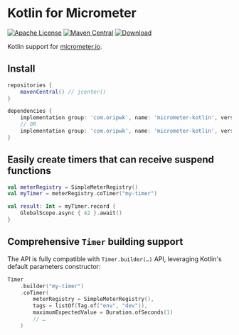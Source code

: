 # Kotlin for Micrometer
[![Apache License](https://img.shields.io/badge/license-Apache%202-green.svg)](https://www.apache.org/licenses/LICENSE-2.0) [![Maven Central](https://img.shields.io/maven-central/v/com.oripwk/micrometer-kotlin.svg)](https://search.maven.org/artifact/com.oripwk/micrometer-kotlin/0.1/jar) [ ![Download](https://api.bintray.com/packages/bintray/jcenter/com.oripwk:micrometer-kotlin/images/download.svg?version=0.1) ](https://bintray.com/bintray/jcenter/com.oripwk:micrometer-kotlin/0.1/link)

Kotlin support for [micrometer.io](https://micrometer.io).

## Install

```gradle
repositories {
    mavenCentral() // jcenter()
}
```

```gradle
dependencies {
    implementation group: 'com.oripwk', name: 'micrometer-kotlin', version: '0.1'
    // OR
    implementation group: 'com.oripwk', name: 'micrometer-kotlin', version: '0.1.kotlin12'
}
```

## Easily create timers that can receive suspend functions

```kotlin
val meterRegistry = SimpleMeterRegistry()
val myTimer = meterRegistry.coTimer("my-timer")

val result: Int = myTimer.record {
    GlobalScope.async { 42 }.await()
}
```

## Comprehensive `Timer` building support

The API is fully compatible with `Timer.builder(…)` API, leveraging Kotlin's default parameters constructor:

```kotlin
Timer
    .builder("my-timer")
    .coTimer(
        meterRegistry = SimpleMeterRegistry(),
        tags = listOf(Tag.of("env", "dev")),
        maximumExpectedValue = Duration.ofSeconds(1)
        // …
    )
```
